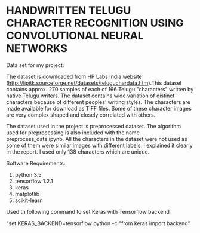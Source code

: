 HANDWRITTEN TELUGU CHARACTER RECOGNITION USING CONVOLUTIONAL NEURAL NETWORKS
==============

Data set for my project:

The dataset is downloaded from HP Labs India website (http://lipitk.sourceforge.net/datasets/teluguchardata.htm).This dataset contains approx. 270 samples of each of 166 Telugu "characters" written by native Telugu writers. The dataset contains wide variation of distinct characters because of different peoples’ writing styles. The characters are made available for download as TIFF files. Some of these character images are very complex shaped and closely correlated with others. 

The dataset used in the project is preprocessed dataset. The algorithm used for preprocessing is also included with the name preprocess_data.ipynb. All the characters in the dataset were not used as some of them were similar images with different labels. I explained it clearly in the report. I used only 138 characters which are unique.

Software Requirements:

1. python 3.5
2. tensorflow 1.2.1
3. keras
4. matplotlib
5. scikit-learn


Used th following command to set Keras with Tensorflow backend

"set KERAS_BACKEND=tensorflow
python -c "from keras import backend"
